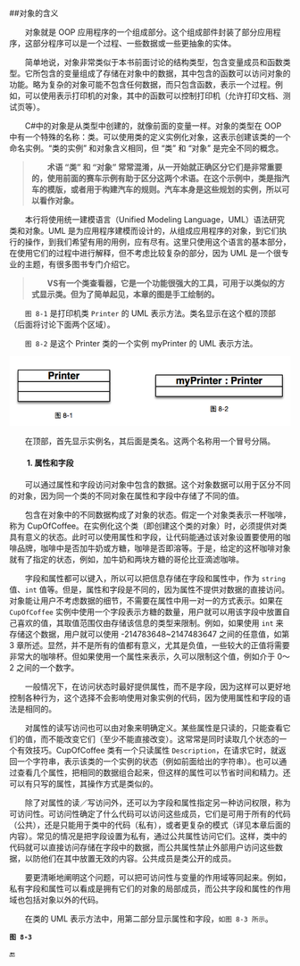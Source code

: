##对象的含义

&emsp;&emsp;对象就是 OOP 应用程序的一个组成部分。这个组成部件封装了部分应用程序，这部分程序可以是一个过程、一些数据或一些更抽象的实体。

&emsp;&emsp;简单地说，对象非常类似于本书前面讨论的结构类型，包含变量成员和函数类型。它所包含的变量组成了存储在对象中的数据，其中包含的函数可以访问对象的功能。略为复杂的对象可能不包含任何数据，而只包含函数，表示一个过程。例如，可以使用表示打印机的对象，其中的函数可以控制打印机（允许打印文档、测试页等）。

&emsp;&emsp;C#中的对象是从类型中创建的，就像前面的变量一样。对象的类型在 OOP 中有一个特殊的名称：类。可以使用类的定义实例化对象，这表示创建该类的一个命名实例。“类的实例” 和对象含义相同，但 “类” 和 “对象” 是完全不同的概念。

>&emsp;&emsp;**术语 “类” 和 “对象” 常常混淆，从一开始就正确区分它们是非常重要的，使用前面的赛车示例有助于区分这两个术语。在这个示例中，类是指汽车的模版，或者用于构建汽车的规则。汽车本身是这些规划的实例，所以可以看作对象。**

&emsp;&emsp;本行将使用统一建模语言（Unified Modeling Language，UML）语法研究类和对象。UML 是为应用程序建模而设计的，从组成应用程序的对象，到它们执行的操作，到我们希望有用的用例，应有尽有。这里只使用这个语言的基本部分，在使用它们的过程中进行解释，但不考虑比较复杂的部分，因为 UML 是一个很专业的主题，有很多图书专门介绍它。

>&emsp;&emsp;**VS有一个类查看器，它是一个功能很强大的工具，可用于以类似的方式显示类。但为了简单起见，本章的图是手工绘制的。**


&emsp;&emsp;`图 8-1` 是打印机类 `Printer` 的 UML 表示方法。类名显示在这个框的顶部（后面将讨论下面两个区域）。

&emsp;&emsp;`图 8-2` 是这个 Printer 类的一个实例 myPrinter 的 UML 表示方法。

![图8-1](/assets/8-1.png)

&emsp;&emsp;在顶部，首先显示实例名，其后面是类名。这两个名称用一个冒号分隔。

#### &emsp;&emsp; 1. 属性和字段

&emsp;&emsp;可以通过属性和字段访问对象中包含的数据。这个对象数据可以用于区分不同的对象，因为同一个类的不同对象在属性和字段中存储了不同的值。

&emsp;&emsp;包含在对象中的不同数据构成了对象的状态。假定一个对象类表示一杯咖啡，称为 CupOfCoffee。在实例化这个类（即创建这个类的对象）时，必须提供对类具有意义的状态。此时可以使用属性和字段，让代码能通过该对象设置要使用的咖啡品牌，咖啡中是否加牛奶或方糖，咖啡是否即溶等。于是，给定的这杯咖啡对象就有了指定的状态，例如，加牛奶和两块方糖的哥伦比亚滴滤咖啡。

&emsp;&emsp;字段和属性都可以键入，所以可以把信息存储在字段和属性中，作为 `string` 值、`int` 值等。但是，属性和字段是不同的，因为属性不提供对数据的直接访问。对象能让用户不考虑数据的细节，不需要在属性中用一对一的方式表示。如果在 `CupOfCoffee` 实例中使用一个字段表示方糖的数量，用户就可以用该字段中放置自己喜欢的值，其取值范围仅由存储该信息的类型来限制。例如，如果使用 `int` 来存储这个数据，用户就可以使用 -214783648~2147483647 之间的任意值，如第 3 章所述。显然，并不是所有的值都有意义，尤其是负值，一些较大的正值将需要非常大的咖啡杯。但如果使用一个属性来表示，久可以限制这个值，例如介于 0～2 之间的一个数字。

&emsp;&emsp;一般情况下，在访问状态时最好提供属性，而不是字段，因为这样可以更好地控制各种行为，这个选择不会影响使用对象实例的代码，因为使用属性和字段的语法是相同的。

&emsp;&emsp;对属性的读写访问也可以由对象来明确定义。某些属性是只读的，只能查看它们的值，而不能改变它们（至少不能直接改变）。这常常是同时读取几个状态的一个有效技巧。CupOfCoffee 类有一个只读属性 `Description`，在请求它时，就返回一个字符串，表示该类的一个实例的状态（例如前面给出的字符串）。也可以通过查看几个属性，把相同的数据组合起来，但这样的属性可以节省时间和精力。还可以有只写的属性，其操作方式是类似的。

&emsp;&emsp;除了对属性的读／写访问外，还可以为字段和属性指定另一种访问权限，称为可访问性。可访问性确定了什么代码可以访问这些成员，它们是可用于所有的代码（公共），还是只能用于类中的代码（私有），或者更复杂的模式（详见本章后面的内容）。常见的情况是把字段设置为私有，通过公共属性访问它们。这样，类中的代码就可以直接访问存储在字段中的数据，而公共属性禁止外部用户访问这些数据，以防他们在其中放置无效的内容。公共成员是类公开的成员。

&emsp;&emsp;要更清晰地阐明这个问题，可以把可访问性与变量的作用域等同起来。例如，私有字段和属性可以看成是拥有它们的对象的局部成员，而公共字段和属性的作用域也包括对象以外的代码。

&emsp;&emsp;在类的 UML 表示方法中，用第二部分显示属性和字段，`如图 8-3 所示`。


**`图 8-3`**
















🔚

